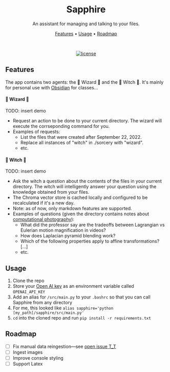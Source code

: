 <h1 align="center">Sapphire</h1>

<p align="center"> An assistant for managing and talking to your files. </p>
<p align="center">
  <a href="#features">Features</a> •
  <a href="#usage">Usage</a> •
  <a href="#roadmap">Roadmap</a>
</p>

<div align="center">
<br />

[![license](https://img.shields.io/github/license/dec0dOS/amazing-github-template.svg?style=flat-square)](LICENSE)

</div>

## Features
The app contains two agents: the 🦉 Wizard 🦉 and the 🔮 Witch 🔮. It's mainly for personal use with [Obsidian](https://obsidian.md) for classes...

#### 🦉 Wizard 🦉
TODO: insert demo

- Request an action to be done to your current directory. The wizard will execute the corrseponding command for you.
- Examples of requests: 
  - List the files that were created after September 22, 2022.
  - Replace all instances of "witch" in ./sorcery with "wizard".
  - etc.

#### 🔮 Witch 🔮
TODO: insert demo

- Ask the witch a question about the contents of the files in your current directory. The witch will intelligently answer your question using the knowledge obtained from your files.
- The Chroma vector store is cached locally and configured to be recalculated if it's a new day.
- Note: as of now, only markdown features are supported.
- Examples of questions (given the directory contains notes about [computational photography](https://courses.engr.illinois.edu/cs445/fa2023/)):
  - What did the professor say are the tradeoffs between Lagrangian vs Eulerian motion magnification in videos?
  - How does Laplacian pyramid blending work?
  - Which of the following properties apply to affine transformations? [...]
  - etc.

## Usage
1. Clone the repo
2. Store your [Open AI key](https://help.openai.com/en/articles/4936850-where-do-i-find-my-api-key) as an environment variable called `OPENAI_API_KEY`
3. Add an alias for `/src/main.py` to your `.bashrc` so that you can call Sapphire from any directory
  1. For me, this looked like `alias sapphire='python [my_path]/sapphire/src/main.py'`
4. `cd` into the cloned repo and run `pip install -r requirements.txt`

## Roadmap
- [ ] Fix manual data reingestion—see [open issue T_T](https://github.com/langchain-ai/langchain/issues/14872)
- [ ] Ingest images
- [ ] Improve console styling
- [ ] Support Latex
